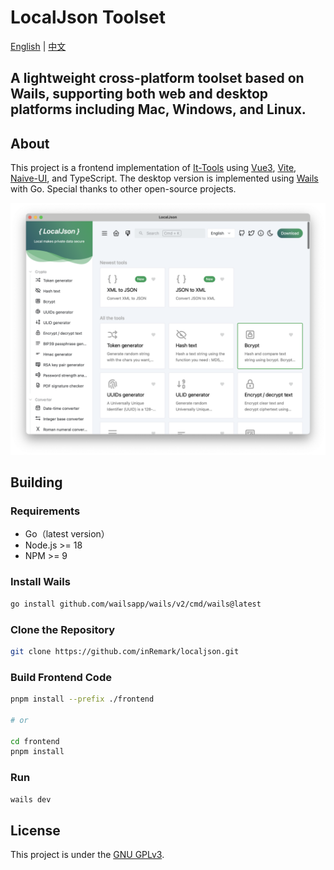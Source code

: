 # LocalJson Toolset

[English](README.md) | [中文](README_zh.md)

## A lightweight cross-platform toolset based on Wails, supporting both web and desktop platforms including Mac, Windows, and Linux.

## About

This project is a frontend implementation of [It-Tools](https://github.com/CorentinTh/it-tools) using [Vue3](https://github.com/vuejs/vue), 
[Vite](https://github.com/vitejs/vite), [Naive-UI](https://github.com/tusen-ai/naive-ui), 
and TypeScript. The desktop version is implemented using [Wails](https://github.com/wailsapp/wails) with Go. 
Special thanks to other open-source projects.

![Screenshot](./screen/screen-desktop.png)

## Building

### Requirements

* Go（latest version）
* Node.js >= 18
* NPM >= 9

### Install Wails

```bash
go install github.com/wailsapp/wails/v2/cmd/wails@latest
```

### Clone the Repository

```bash
git clone https://github.com/inRemark/localjson.git
```

### Build Frontend Code

```bash
pnpm install --prefix ./frontend

# or

cd frontend
pnpm install
```

### Run

```bash
wails dev
```

## License

This project is under the [GNU GPLv3](LICENSE).

